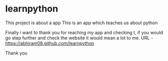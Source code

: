 # learnpython
This project is about a app
This is an app which teaches us about python

Finally i want to thank you for reaching my app and checking t, if you would go step further and check the website it would mean a lot to me.
URL - https://abhiram08.github.com/learnpython

Thank you

